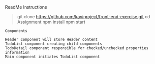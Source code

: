 ReadMe Instructions

> git clone https://github.com/kaviproject/front-end-exercise.git
> cd Assignment
> npm install
> npm start
```
Components

Header component will store Header content
TodoList component creating child components
TodoDetail component responsible for checked/unchecked properties information
Main component initiates TodoList component
